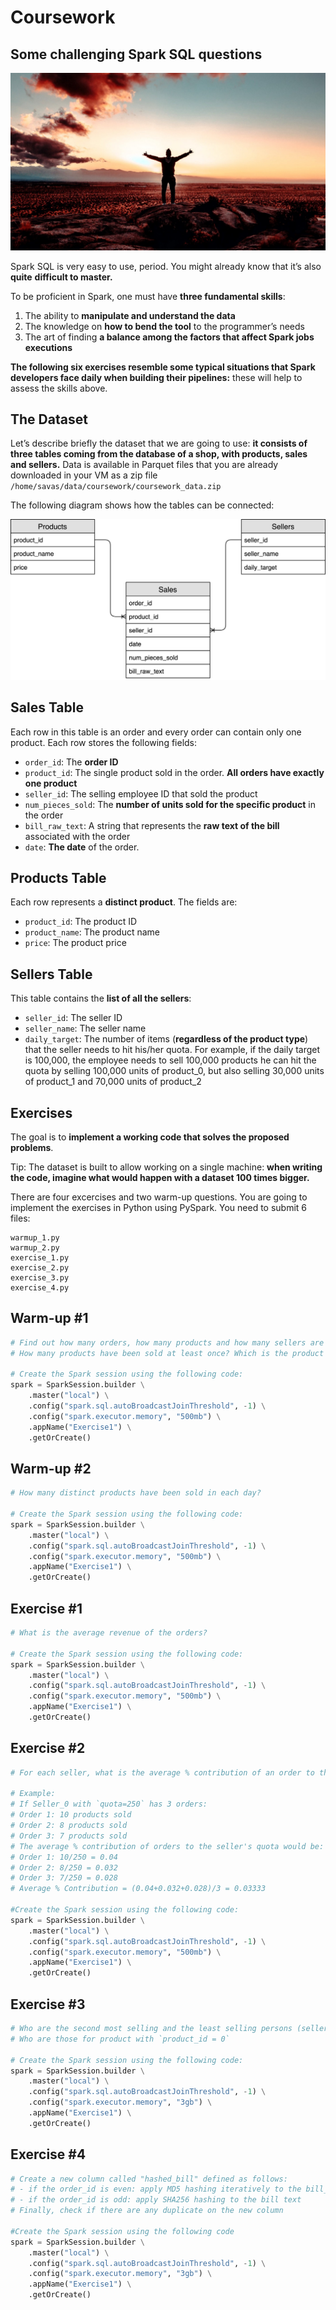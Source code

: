 # Coursework

## Some challenging Spark SQL questions

![logo](images/000_logo.jpeg)

Spark SQL is very easy to use, period. You might already know that it’s
also **quite** **difficult to master.**

To be proficient in Spark, one must have **three fundamental skills**:

1. The ability to **manipulate and understand the data**
2. The knowledge on **how to bend the tool** to the programmer’s needs
3. The art of finding **a balance among the factors that affect Spark jobs executions**

**The following six exercises resemble some typical situations that Spark developers face daily when building their pipelines:** these will help to assess the skills above.

## The Dataset

Let’s describe briefly the dataset that we are going to use: **it consists of three tables coming from the database of a shop, with products, sales and sellers.** Data is available in Parquet files that
you are already downloaded in your VM as a zip file `/home/savas/data/coursework/coursework_data.zip`

The following diagram shows how the tables can be connected:

![schema](images/001_data_schema.png)

## Sales Table

Each row in this table is an order and every order can contain only one
product. Each row stores the following fields:

- `order_id`: The **order ID**
- `product_id`: The single product sold in the order. **All orders have exactly one product**
- `seller_id`: The selling employee ID that sold the product
- `num_pieces_sold`: The **number of units sold for the specific product** in the order
- `bill_raw_text`: A string that represents the **raw text of the bill** associated with the order
- `date`: **The date** of the order.

## Products Table

Each row represents a **distinct product**. The fields are:

- `product_id`: The product ID
- `product_name`: The product name
- `price`: The product price

## Sellers Table

This table contains the **list of all the sellers**:

- `seller_id`: The seller ID
- `seller_name`: The seller name
- `daily_target`: The number of items (**regardless of the product type**) that the seller needs to hit
  his/her quota. For example, if the daily target is 100,000, the employee needs to sell 100,000 products he can hit the quota by selling 100,000 units of product_0, but also selling 30,000 units of product_1 and 70,000 units of product_2

## Exercises

The goal is to **implement a working code that solves the proposed problems**.

Tip: The dataset is built to allow working on a single machine: **when writing the code, imagine what would happen with a dataset 100 times bigger.**

There are four excercises and two warm-up questions. You are going to implement the exercises in Python using PySpark. You need to submit 6 files:

```
warmup_1.py
warmup_2.py
exercise_1.py
exercise_2.py
exercise_3.py
exercise_4.py
```

## Warm-up \#1

```py
# Find out how many orders, how many products and how many sellers are in the data.
# How many products have been sold at least once? Which is the product contained in more orders?

# Create the Spark session using the following code:
spark = SparkSession.builder \
    .master("local") \
    .config("spark.sql.autoBroadcastJoinThreshold", -1) \
    .config("spark.executor.memory", "500mb") \
    .appName("Exercise1") \
    .getOrCreate()
```

## Warm-up \#2

```py
# How many distinct products have been sold in each day?

# Create the Spark session using the following code:
spark = SparkSession.builder \
    .master("local") \
    .config("spark.sql.autoBroadcastJoinThreshold", -1) \
    .config("spark.executor.memory", "500mb") \
    .appName("Exercise1") \
    .getOrCreate()
```

## Exercise \#1

```py
# What is the average revenue of the orders?

# Create the Spark session using the following code:
spark = SparkSession.builder \
    .master("local") \
    .config("spark.sql.autoBroadcastJoinThreshold", -1) \
    .config("spark.executor.memory", "500mb") \
    .appName("Exercise1") \
    .getOrCreate()
```

## Exercise \#2

```py
# For each seller, what is the average % contribution of an order to the seller's daily quota?

# Example:
# If Seller_0 with `quota=250` has 3 orders:
# Order 1: 10 products sold
# Order 2: 8 products sold
# Order 3: 7 products sold
# The average % contribution of orders to the seller's quota would be:
# Order 1: 10/250 = 0.04
# Order 2: 8/250 = 0.032
# Order 3: 7/250 = 0.028
# Average % Contribution = (0.04+0.032+0.028)/3 = 0.03333

#Create the Spark session using the following code:
spark = SparkSession.builder \
    .master("local") \
    .config("spark.sql.autoBroadcastJoinThreshold", -1) \
    .config("spark.executor.memory", "500mb") \
    .appName("Exercise1") \
    .getOrCreate()
```

## Exercise \#3

```py
# Who are the second most selling and the least selling persons (sellers) for each product?
# Who are those for product with `product_id = 0`

# Create the Spark session using the following code:
spark = SparkSession.builder \
    .master("local") \
    .config("spark.sql.autoBroadcastJoinThreshold", -1) \
    .config("spark.executor.memory", "3gb") \
    .appName("Exercise1") \
    .getOrCreate()
```

## Exercise \#4

```py
# Create a new column called "hashed_bill" defined as follows:
# - if the order_id is even: apply MD5 hashing iteratively to the bill_raw_text field, once for each 'A' (capital 'A') present in the text. E.g. if the bill text is 'nbAAnllA', you would apply hashing three times iteratively (only if the order number is even)
# - if the order_id is odd: apply SHA256 hashing to the bill text
# Finally, check if there are any duplicate on the new column

#Create the Spark session using the following code
spark = SparkSession.builder \
    .master("local") \
    .config("spark.sql.autoBroadcastJoinThreshold", -1) \
    .config("spark.executor.memory", "3gb") \
    .appName("Exercise1") \
    .getOrCreate()
```
